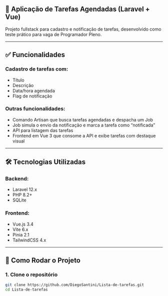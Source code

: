 ## 📝 Aplicação de Tarefas Agendadas (Laravel + Vue)

Projeto fullstack para cadastro e notificação de tarefas, desenvolvido como teste prático para vaga de Programador Pleno.

---

## ✅ Funcionalidades

### Cadastro de tarefas com:

- Título  
- Descrição  
- Data/hora agendada  
- Flag de notificação  

### Outras funcionalidades:

- Comando Artisan que busca tarefas agendadas e despacha um Job  
- Job simula o envio da notificação e marca a tarefa como “notificada”  
- API para listagem das tarefas  
- Frontend em Vue 3 que consome a API e exibe tarefas com destaque visual  

---

## 🛠️ Tecnologias Utilizadas

### Backend:

- Laravel 12.x  
- PHP 8.2+  
- SQLite  

### Frontend:

- Vue.js 3.4  
- Vite 6.x  
- Pinia 2.1  
- TailwindCSS 4.x  

---

## 🚀 Como Rodar o Projeto

### 1. Clone o repositório

```bash
git clone https://github.com/DiegoSantini/Lista-de-tarefas.git  
cd Lista-de-tarefas